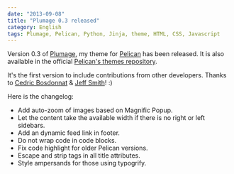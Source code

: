 ```yaml
---
date: "2013-09-08"
title: "Plumage 0.3 released"
category: English
tags: Plumage, Pelican, Python, Jinja, theme, HTML, CSS, Javascript
---
```


Version 0.3 of [Plumage](https://github.com/kdeldycke/plumage), my theme for [Pelican](https://getpelican.com) has been released. It is also available in the official [Pelican's themes repository](https://github.com/getpelican/pelican-themes).

It's the first version to include contributions from other developers. Thanks to [Cedric Bosdonnat](https://github.com/cbosdo) & [Jeff Smith](https://github.com/jeffreyksmithjr)! :)

Here is the changelog:

  * Add auto-zoom of images based on Magnific Popup.
  * Let the content take the available width if there is no right or left sidebars.
  * Add an dynamic feed link in footer.
  * Do not wrap code in code blocks.
  * Fix code highlight for older Pelican versions.
  * Escape and strip tags in all title attributes.
  * Style ampersands for those using typogrify.
